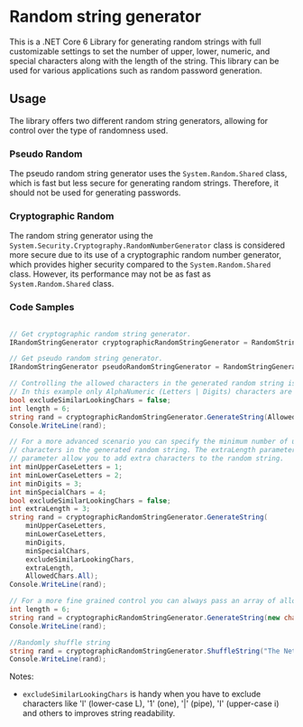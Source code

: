 # Random string generator

This is a .NET Core 6 Library for generating random strings with full customizable settings to set the number of upper, lower, numeric, and special characters along with the length of the string. This library can be used for various applications such as random password generation.

## Usage

The library offers two different random string generators, allowing for control over the type of randomness used.

### Pseudo Random

The pseudo random string generator uses the `System.Random.Shared` class, which is fast but less secure for generating random strings. Therefore, it should not be used for generating passwords.

### Cryptographic Random

The random string generator using the `System.Security.Cryptography.RandomNumberGenerator` class is considered more secure due to its use of a cryptographic random number generator, which provides higher security compared to the `System.Random.Shared` class. However, its performance may not be as fast as `System.Random.Shared` class.

### Code Samples

```cs

// Get cryptographic random string generator.
IRandomStringGenerator cryptographicRandomStringGenerator = RandomStringGenerator.CryptographicRandomizer;

// Get pseudo random string generator.
IRandomStringGenerator pseudoRandomStringGenerator = RandomStringGenerator.PseudoRandomizer;

// Controlling the allowed characters in the generated random string is achieved using the enum AllowedChars.
// In this example only AlphaNumeric (Letters | Digits) characters are used.
bool excludeSimilarLookingChars = false;
int length = 6;
string rand = cryptographicRandomStringGenerator.GenerateString(AllowedChars.AlphaNumeric, length, excludeSimilarLookingChars);
Console.WriteLine(rand);

// For a more advanced scenario you can specify the minimum number of uppercase, lowercase, digits and special 
// characters in the generated random string. The extraLength parameter in combination with the extraAllowedChars 
// parameter allow you to add extra characters to the random string. 
int minUpperCaseLetters = 1;
int minLowerCaseLetters = 2;
int minDigits = 3;
int minSpecialChars = 4;
bool excludeSimilarLookingChars = false;
int extraLength = 3;
string rand = cryptographicRandomStringGenerator.GenerateString(
    minUpperCaseLetters,
    minLowerCaseLetters,
    minDigits,
    minSpecialChars,
    excludeSimilarLookingChars,
    extraLength,
    AllowedChars.All);
Console.WriteLine(rand);

// For a more fine grained control you can always pass an array of allowed characters.
int length = 6;
string rand = cryptographicRandomStringGenerator.GenerateString(new char[] { 'w', 'o', 'r', 'l', 'd' }, length);
Console.WriteLine(rand);

//Randomly shuffle string
string rand = cryptographicRandomStringGenerator.ShuffleString("The Netherlands");
Console.WriteLine(rand);

```

Notes:

- `excludeSimilarLookingChars` is handy when you have to exclude characters
  like 'l' (lower-case L), '1' (one), '|' (pipe), 'I' (upper-case i) and others
  to improves string readability.
